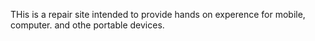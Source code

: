 THis is a repair site intended to provide hands on experence for mobile, computer. and othe portable devices.
